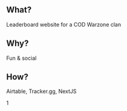 ## What?  
Leaderboard website for a COD Warzone clan

## Why?  
Fun & social

## How?  
Airtable, Tracker.gg, NextJS

1
